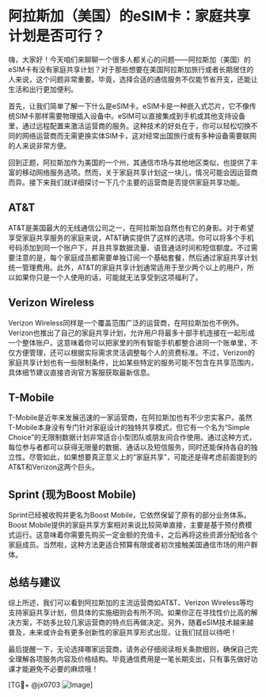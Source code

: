 # 阿拉斯加（美国）的eSIM卡：家庭共享计划是否可行？

嗨，大家好！今天咱们来聊聊一个很多人都关心的问题——阿拉斯加（美国）的eSIM卡有没有家庭共享计划？对于那些想要在美国阿拉斯加旅行或者长期居住的人来说，这个问题非常重要。毕竟，选择合适的通信服务不仅能节省开支，还能让生活和出行更加便利。

首先，让我们简单了解一下什么是eSIM卡。eSIM卡是一种嵌入式芯片，它不像传统SIM卡那样需要物理插入设备中。eSIM可以直接集成到手机或其他支持设备里，通过远程配置来激活运营商的服务。这种技术的好处在于，你可以轻松切换不同的网络运营商而无需更换实体SIM卡，这对经常出国旅行或有多种设备需要联网的人来说非常方便。

回到正题，阿拉斯加作为美国的一个州，其通信市场与其他地区类似，也提供了丰富的移动网络服务选项。然而，关于家庭共享计划这一块儿，情况可能会因运营商而异。接下来我们就详细探讨一下几个主要的运营商是否提供家庭共享功能。

## AT&T

AT&T是美国最大的无线通信公司之一，在阿拉斯加自然也有它的身影。对于希望享受家庭共享服务的家庭来说，AT&T确实提供了这样的选项。你可以将多个手机号码添加到同一个账户下，并且共享数据流量、语音通话时间和短信额度。不过需要注意的是，每个家庭成员都需要单独订阅一个基础套餐，然后通过家庭共享计划统一管理费用。此外，AT&T的家庭共享计划通常适用于至少两个以上的用户，所以如果你只是一个人使用的话，可能就无法享受到这项福利了。

## Verizon Wireless

Verizon Wireless同样是一个覆盖范围广泛的运营商，在阿拉斯加也不例外。Verizon也推出了自己的家庭共享计划，允许用户将最多十部手机连接在一起形成一个整体账户。这意味着你可以把家里的所有智能手机都整合进同一个账单里，不仅方便管理，还可以根据实际需求灵活调整每个人的资费标准。不过，Verizon的家庭共享计划也有一些限制条件，比如某些特定的服务可能不包含在共享范围内，具体细节建议直接咨询官方客服获取最新信息。

## T-Mobile

T-Mobile是近年来发展迅速的一家运营商，在阿拉斯加也有不少忠实客户。虽然T-Mobile本身没有专门针对家庭设计的独特共享模式，但它有一个名为“Simple Choice”的无限制数据计划非常适合小型团队或朋友间合作使用。通过这种方式，每位参与者都可以获得无限量的数据、通话以及短信服务，同时还能保持各自的独立性。尽管如此，如果想要真正意义上的“家庭共享”，可能还是得考虑前面提到的AT&T和Verizon这两个巨头。

## Sprint (现为Boost Mobile)

Sprint已经被收购并更名为Boost Mobile，它依然保留了原有的部分业务体系。Boost Mobile提供的家庭共享方案相对来说比较简单直接，主要是基于预付费模式运行。这意味着你需要先购买一定金额的充值卡，之后再将这些资源分配给各个家庭成员。当然啦，这种方法更适合预算有限或者初次接触美国通信市场的用户群体。

## 总结与建议

综上所述，我们可以看到阿拉斯加的主流运营商如AT&T、Verizon Wireless等均支持家庭共享计划，但具体的实施细则会有所不同。如果你正在寻找性价比高的解决方案，不妨多比较几家运营商的特点后再做决定。另外，随着eSIM技术越来越普及，未来或许会有更多创新性的家庭共享形式出现，让我们拭目以待吧！

最后提醒一下，无论选择哪家运营商，请务必仔细阅读相关条款细则，确保自己完全理解各项服务内容及价格结构。毕竟通信费用是一笔长期支出，只有事先做好功课才能避免不必要的麻烦哦！

[TG💪+ @jx0703 ![Image](https://github.com/user-attachments/assets/dbca1d08-cadb-493c-b0ec-ad6f7a83f270)]